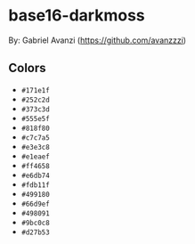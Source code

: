 # base16-darkmoss

By: Gabriel Avanzi (https://github.com/avanzzzi)

## Colors

* `#171e1f`
* `#252c2d`
* `#373c3d`
* `#555e5f`
* `#818f80`
* `#c7c7a5`
* `#e3e3c8`
* `#e1eaef`
* `#ff4658`
* `#e6db74`
* `#fdb11f`
* `#499180`
* `#66d9ef`
* `#498091`
* `#9bc0c8`
* `#d27b53`
